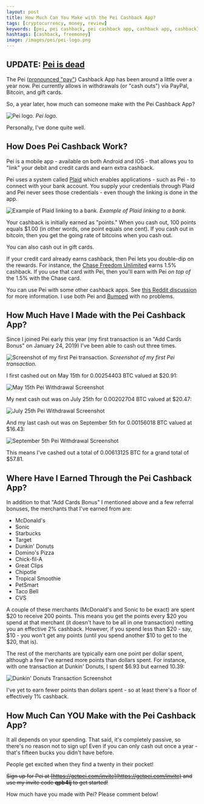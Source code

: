 ```yaml
---
layout: post
title: How Much Can You Make with the Pei Cashback App?
tags: [cryptocurrency, money, review]
keywords: [pei, pei cashback, pei cashback app, cashback app, cashback]
hashtags: [cashback, freemoney]
image: /images/pei/pei-logo.png
---
```


## UPDATE: [Pei is dead](/pei-is-dead/)

The Pei ([pronounced "pay"](https://peitechnology.zendesk.com/hc/en-us/articles/360029331732-How-do-I-pronounce-Pei-)) Cashback App has been around a little over a year now. Pei currently allows in withdrawals (or "cash outs") via PayPal, Bitcoin, and gift cards.

So, a year later, how much can someone make with the Pei Cashback App?

![Pei logo.](/images/pei/pei-logo.png)
*Pei logo.*

Personally, I've done quite well.

## How Does Pei Cashback Work?

Pei is a mobile app - available on both Android and IOS - that allows you to "link" your debit and credit cards and earn extra cashback.

Pei uses a system called [Plaid](https://en.wikipedia.org/wiki/Plaid_%28company%29) which enables applications - such as Pei - to connect with your bank account. You supply your credentials through Plaid and Pei never sees those credentials - even though the linking is done in the app.

![Example of Plaid linking to a bank.](/images/pei/plaid-link-android.png)
*Example of Plaid linking to a bank.*

Your cashback is initially earned as "points." When you cash out, 100 points equals $1.00 (in other words, one point equals one cent). If you cash out in bitcoin, then you get the going rate of bitcoins when you cash out.

You can also cash out in gift cards.

If your credit card already earns cashback, then Pei lets you double-dip on the rewards. For instance, the [Chase Freedom Unlimited](https://www.joehxblog.com/chase-freedom-unlimited/) earns 1.5% cashback. If you use that card with Pei, then you'll earn with Pei *on top of* the 1.5% with the Chase card.

You can use Pei with some other cashback apps. See [this Reddit discussion](https://www.reddit.com/r/beermoney/comments/cki2v9/cash_back_question_can_you_use_pei_drop_dosh/) for more information. I use both Pei and [Bumped](https://www.joehxblog.com/bumped-app-review-earn-stock-instead-of-cash-back/) with no problems.

## How Much Have I Made with the Pei Cashback App?

Since I joined Pei early this year (my first transaction is an "Add Cards Bonus" on January 24, 2019) I've been able to cash out three times.

![Screenshot of my first Pei transaction.](/images/pei/my-first-pei-transaction.png)
*Screenshot of my first Pei transaction.*

I first cashed out on May 15th for 0.00254403 BTC valued at $20.91:

![May 15th Pei Withdrawal Screenshot](/images/pei/may-15-pei-withdrawal.png)

My next cash out was on July 25th for 0.00202704 BTC valued at $20.47:

![July 25th Pei Withdrawal Screenshot](/images/pei/july-25-pei-withdrawal.png)

And my last cash out was on September 5th for 0.00156018 BTC valued at $16.43:

![September 5th Pei Withdrawal Screenshot](/images/pei/september-05-pei-withdrawal.png)

This means I've cashed out a total of 0.00613125 BTC for a grand total of $57.81.

## Where Have I Earned Through the Pei Cashback App?

In addition to that "Add Cards Bonus" I mentioned above and a few referral bonuses, the merchants that I've earned from are:

* McDonald's
* Sonic
* Starbucks
* Target
* Dunkin' Donuts
* Domino's Pizza
* Chick-fil-A
* Great Clips
* Chipotle
* Tropical Smoothie
* PetSmart
* Taco Bell
* CVS

A couple of these merchants (McDonald's and Sonic to be exact) are spent $20 to receive 200 points. This means you get the points every $20 you spend at that merchant (it doesn't have to be all in one transaction) netting you an effective 2% cashback. However, if you spend less than $20 - say, $10 - you won't get any points (until you spend another $10 to get to the $20, that is).

The rest of the merchants are typically earn one point per dollar spent, although a few I've earned more points than dollars spent. For instance, with one transaction at Dunkin' Donuts, I spent $6.93 but earned 10.39:

![Dunkin' Donuts Transaction Screenshot](/images/pei/dunkin-donuts-pei-transaction.png)

I've yet to earn fewer points than dollars spent - so at least there's a floor of effectively 1% cashback.

## How Much Can YOU Make with the Pei Cashback App?

It all depends on your spending. That said, it's completely passive, so there's no reason not to sign up! Even if you can only cash out once a year - that's fifteen bucks you didn't have before.

People get excited when they find a twenty in their pocket!

~~Sign up for Pei at [https://getpei.com/invite](https://getpei.com/invite) and use my invite code **qpb4ij** to get started!~~

How much have you made with Pei? Please comment below!
